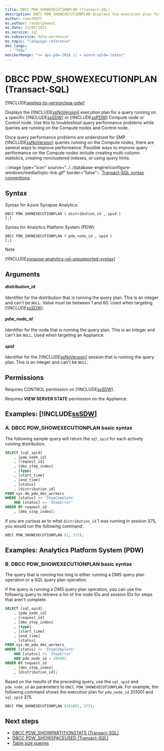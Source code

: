 ```yaml
---
title: DBCC PDW_SHOWEXECUTIONPLAN (Transact-SQL)
description: DBCC PDW_SHOWEXECUTIONPLAN displays the execution plan for a query running on a specific Azure Synapse Analytics or Analytics Platform System (PDW) compute node or control node.
author: rwestMSFT
ms.author: randolphwest
ms.date: 12/05/2022
ms.service: sql
ms.subservice: data-warehouse
ms.topic: "language-reference"
dev_langs:
  - "TSQL"
monikerRange: ">= aps-pdw-2016 || = azure-sqldw-latest"
---
```


# DBCC PDW_SHOWEXECUTIONPLAN (Transact-SQL)

[!INCLUDE[applies-to-version/asa-pdw](../../includes/applies-to-version/asa-pdw.md)]

Displays the [!INCLUDE[ssNoVersion](../../includes/ssnoversion-md.md)] execution plan for a query running on a specific [!INCLUDE[ssSDW](../../includes/sssdw-md.md)] or [!INCLUDE[ssPDW](../../includes/sspdw-md.md)] Compute node or Control node. Use this to troubleshoot query performance problems while queries are running on the Compute nodes and Control node.

Once query performance problems are understood for SMP [!INCLUDE[ssNoVersion](../../includes/ssnoversion-md.md)] queries running on the Compute nodes, there are several ways to improve performance. Possible ways to improve query performance on the Compute nodes include creating multi-column statistics, creating nonclustered indexes, or using query hints.

:::image type="icon" source="../../database-engine/configure-windows/media/topic-link.gif" border="false"::: [Transact-SQL syntax conventions](../../t-sql/language-elements/transact-sql-syntax-conventions-transact-sql.md)

## Syntax

Syntax for Azure Synapse Analytics:

```syntaxsql
DBCC PDW_SHOWEXECUTIONPLAN ( distribution_id , spid )
[;]
```

Syntax for Analytics Platform System (PDW):

```syntaxsql
DBCC PDW_SHOWEXECUTIONPLAN ( pdw_node_id , spid )
[;]
```

> [!NOTE]  
> [!INCLUDE[synapse-analytics-od-unsupported-syntax](../../includes/synapse-analytics-od-unsupported-syntax.md)]

## Arguments

#### *distribution_id*

 Identifier for the distribution that is running the query plan. This is an integer and can't be `NULL`. Value must be between 1 and 60. Used when targeting [!INCLUDE[ssSDW](../../includes/sssdw-md.md)].

#### *pdw_node_id*

 Identifier for the node that is running the query plan. This is an integer and can't be `NULL`. Used when targeting an Appliance.

#### *spid*

 Identifier for the [!INCLUDE[ssNoVersion](../../includes/ssnoversion-md.md)] session that is running the query plan. This is an integer and can't be `NULL`.

## Permissions

 Requires CONTROL permission on [!INCLUDE[ssSDW](../../includes/sssdw-md.md)].

Requires **VIEW SERVER STATE** permission on the Appliance.

## Examples: [!INCLUDE[ssSDW](../../includes/sssdw-md.md)]

### A. DBCC PDW_SHOWEXECUTIONPLAN basic syntax

The following sample query will return the `sql_spid` for each actively running distribution.

```sql
SELECT [sql_spid]
    , [pdw_node_id]
    , [request_id]
    , [dms_step_index]
    , [type]
    , [start_time]
    , [end_time]
    , [status]
    , [distribution_id]
FROM sys.dm_pdw_dms_workers
WHERE [status] <> 'StepComplete'
    AND [status] <> 'StepError'
ORDER BY request_id
    , [dms_step_index];
```

If you are curious as to what `distribution_id` 1 was running in session 375, you would run the following command:

```sql
DBCC PDW_SHOWEXECUTIONPLAN (1, 375);
```

## Examples: Analytics Platform System (PDW)

### B. DBCC PDW_SHOWEXECUTIONPLAN basic syntax

 The query that is running too long is either running a DMS query plan operation or a SQL query plan operation.

If the query is running a DMS query plan operation, you can use the following query to retrieve a list of the node IDs and session IDs for steps that aren't complete.

```sql
SELECT [sql_spid]
    , [pdw_node_id]
    , [request_id]
    , [dms_step_index]
    , [type]
    , [start_time]
    , [end_time]
    , [status]
FROM sys.dm_pdw_dms_workers
WHERE [status] <> 'StepComplete'
    AND [status] <> 'StepError'
    AND pdw_node_id = 201001
ORDER BY request_id
    , [dms_step_index]
    , [distribution_id];
```

Based on the results of the preceding query, use the `sql_spid` and `pdw_node_id` as parameters to `DBCC PDW_SHOWEXECUTIONPLAN`. For example, the following command shows the execution plan for `pdw_node_id` 201001 and `sql_spid` 375.

```sql
DBCC PDW_SHOWEXECUTIONPLAN (201001, 375);
```

## Next steps

- [DBCC PDW_SHOWPARTITIONSTATS (Transact-SQL)](dbcc-pdw-showpartitionstats-transact-sql.md)
- [DBCC PDW_SHOWSPACEUSED (Transact-SQL)](dbcc-pdw-showspaceused-transact-sql.md)
- [Table size queries](/azure/synapse-analytics/sql-data-warehouse/sql-data-warehouse-tables-overview#table-size-queries)
